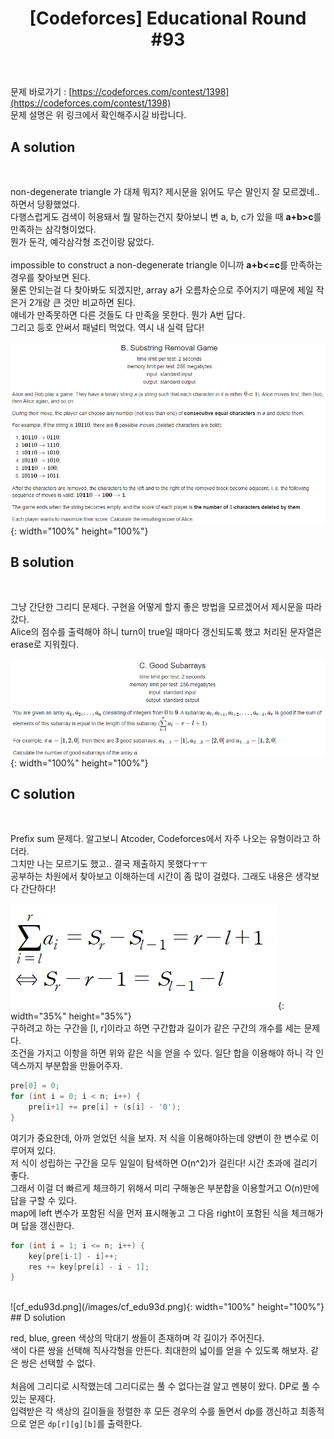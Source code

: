 ﻿---
toc: true
title:  "[Codeforces] Educational Round #93"
last_modified_at:   2020-08-16
excerpt: "A~D"
categories: PS2020
image: "/images/cf_edu93a.png"
sitemap :
  changefreq : weekly
  priority : 1.0
---

문제 바로가기 : [https://codeforces.com/contest/1398](https://codeforces.com/contest/1398)<br>
문제 설명은 위 링크에서 확인해주시길 바랍니다.
<br>
## A solution
<script src="https://gist.github.com/yooniversal/ec7986bf10ea58ea95cf59e4de21219a.js"></script>
<br>

non-degenerate triangle 가 대체 뭐지? 제시문을 읽어도 무슨 말인지 잘 모르겠네.. 하면서 당황했었다.<br>
다행스럽게도 검색이 허용돼서 뭘 말하는건지 찾아보니 변 a, b, c가 있을 때 **a+b>c**를 만족하는 삼각형이었다.<br>
뭔가 둔각, 예각삼각형 조건이랑 닮았다.<br>
<br>
impossible to construct a non-degenerate triangle 이니까 **a+b<=c**를 만족하는 경우를 찾아보면 된다.<br>
물론 안되는걸 다 찾아봐도 되겠지만, array a가 오름차순으로 주어지기 때문에 제일 작은거 2개랑 큰 것만 비교하면 된다.<br>
얘네가 만족못하면 다른 것들도 다 만족을 못한다. 뭔가 A번 답다.<br>
그리고 등호 안써서 패널티 먹었다. 역시 내 실력 답다!<br>
<br>
![cf_edu93b.png](/images/cf_edu93b.png){: width="100%" height="100%"}<br>
## B solution
<script src="https://gist.github.com/yooniversal/9f1e5db5f56f45ef7e51120e20c621dc.js"></script>
<br>

그냥 간단한 그리디 문제다. 구현을 어떻게 할지 좋은 방법을 모르겠어서 제시문을 따라갔다.<br>
Alice의 점수를 출력해야 하니 turn이 true일 때마다 갱신되도록 했고 처리된 문자열은 erase로 지워줬다.<br>

![cf_edu93c.png](/images/cf_edu93c.png){: width="100%" height="100%"}<br>
## C solution
<script src="https://gist.github.com/yooniversal/57883cfcb2c563a8eb8087ef39663b70.js"></script>
<br>

Prefix sum 문제다. 알고보니 Atcoder, Codeforces에서 자주 나오는 유형이라고 하더라.<br>
그치만 나는 모르기도 했고.. 결국 제출하지 못했다ㅜㅜ<br>
공부하는 차원에서 찾아보고 이해하는데 시간이 좀 많이 걸렸다. 그래도 내용은 생각보다 간단하다!<br>
<br>
![cf_edu93c_1.png](/images/cf_edu93c_1.png){: width="35%" height="35%"}<br>
구하려고 하는 구간을 [l, r]이라고 하면 구간합과 길이가 같은 구간의 개수를 세는 문제다.<br>
조건을 가지고 이항을 하면 위와 같은 식을 얻을 수 있다. 일단 합을 이용해야 하니 각 인덱스까지 부분합을 만들어주자.<br>
```cpp
pre[0] = 0;
for (int i = 0; i < n; i++) {
	pre[i+1] += pre[i] + (s[i] - '0');
}
```
여기가 중요한데, 아까 얻었던 식을 보자. 저 식을 이용해야하는데 양변이 한 변수로 이루어져 있다.<br>
저 식이 성립하는 구간을 모두 일일이 탐색하면 O(n^2)가 걸린다! 시간 초과에 걸리기 좋다.<br>
그래서 이걸 더 빠르게 체크하기 위해서 미리 구해놓은 부분합을 이용할거고 O(n)만에 답을 구할 수 있다.<br>
map에 left 변수가 포함된 식을 먼저 표시해놓고 그 다음 right이 포함된 식을 체크해가며 답을 갱신한다.<br>
```cpp
for (int i = 1; i <= n; i++) {
	key[pre[i-1] - i]++;
	res += key[pre[i] - i - 1];
}
```
<br>
![cf_edu93d.png](/images/cf_edu93d.png){: width="100%" height="100%"}<br>
## D solution
<script src="https://gist.github.com/yooniversal/a8313f12b646e5bd1da49eea7d465190.js"></script>
<br>

red, blue, green 색상의 막대기 쌍들이 존재하며 각 길이가 주어진다.<br>
색이 다른 쌍을 선택해 직사각형을 만든다. 최대한의 넓이를 얻을 수 있도록 해보자. 같은 쌍은 선택할 수 없다.<br>
<br>
처음에 그리디로 시작했는데 그리디로는 풀 수 없다는걸 알고 멘붕이 왔다. DP로 풀 수 있는 문제다.<br>
입력받은 각 색상의 길이들을 정렬한 후 모든 경우의 수를 돌면서 dp를 갱신하고 최종적으로 얻은 `dp[r][g][b]`를 출력한다.<br>

<script src="https://utteranc.es/client.js"
        repo="yooniversal/blog-comments"
        issue-term="pathname"
        theme="github-light"
        crossorigin="anonymous"
        async>
</script>
